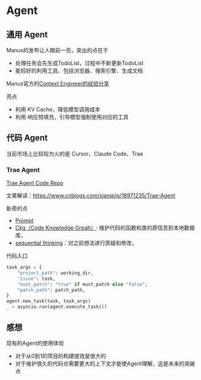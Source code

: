 # Agent

## 通用 Agent

Manus的发布让人眼前一亮，突出的点在于

- 处理任务会先生成TodoList，过程中不断更新TodoList
- 能较好的利用工具、包括浏览器、搜索引擎、生成文档

Manus官方的[Context Engineer的经验分享](https://manus.im/blog/Context-Engineering-for-AI-Agents-Lessons-from-Building-Manus)

亮点

- 利用 KV Cache，降低模型调用成本
- 利用 响应预填充，引导模型强制使用对应的工具

## 代码 Agent

当前市场上比较较为火的是 Cursor、Claude Code、Trae

### Trae Agent

[Trae Agent Code Repo](https://github.com/bytedance/trae-agent)

文章解读：https://www.cnblogs.com/xiaoqi/p/18971235/Trae-Agent

新奇的点

- [Prompt](https://github.com/bytedance/trae-agent/blob/main/trae_agent/prompt/agent_prompt.py)
- [Ckg（Code Knowledge Grpah）](https://github.com/bytedance/trae-agent/blob/main/trae_agent/tools/ckg/ckg_database.py): 维护代码的函数和类的原信息到本地数据库，
- [sequential thinking](https://github.com/bytedance/trae-agent/blob/main/trae_agent/tools/sequential_thinking_tool.py)：对之前想法进行质疑和修改，

代码入口

```python
task_args = {
    "project_path": working_dir,
    "issue": task,
    "must_patch": "true" if must_patch else "false",
    "patch_path": patch_path,
}
agent.new_task(task, task_args)
_ = asyncio.run(agent.execute_task())
```

## 感想

现有的Agent的使用体验

- 对于从0到1的项目的构建提效是很大的
- 对于维护很久的代码仓需要更大的上下文才能使Agent理解，这是未来的突破点